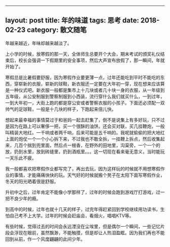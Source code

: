 
---
layout: post
title: 年的味道
tags: 思考
date: 2018-02-23
category: 散文随笔
---

年越来越近，年味却越来越淡了。

上小学的时候，放寒假的那一天，全体师生总要开个大会，期末考试的颁奖礼仪结束后，校长会强调一下假期里的安全事项，然后大声宣布放假了，那一瞬间，年就开始了。

寒假总是比暑假要舒服，因为寒假作业要更薄一点，过年还能吃到平时不能吃的东西，穿崭新的衣服，崭新的球鞋，新衣服还一定要在大年初一穿，现在想来应该算是一种仪式吧。新衣服一般都是集市上十几块或者几十块一身的衣服，从一年级到五年级，从公安制服到警察制服到小西装，流行穿什么我们就买什么，一到过年，一到大年初一，大街上跑的都是穿公安或者警察衣服的小孩子。下面还必须配一双帅气的足球鞋，一般是十几块的样子，下跑起来倍儿快。

想起来最幸福的事情莫过于和爸妈一起去赶集了，倒不是说集上有多好玩，只不过是因为在路上可以奢侈一把，买一个很酥的油饼。还会买对联，买几挂鞭炮，一般叫精装大地红。一千响或者两千响，后来可能是五千响的。我呢就偷偷的把大地红上面的炮仗一个一个小心拆下来，不过我也不敢全拆，一挂鞭上拆点，然后收集起来，几百个揣到兜里面，然后点一根香，在野外的田地里，沟渠旁，一个一个的放，扔到水里，放到砖缝里，扔到酒瓶里。。。这一切现在看来毫无意义，当时能玩一天乐此不疲。

我一般都喜欢把寒假作业都写完了，再出去玩，因为这样玩的时候就不用想寒假作业的事情，才能痛痛快快的玩。天气好的时候就搬个凳子在太阳下面写寒假作业，冬天的阳光晒着很是舒服。

升初中之后，过年肯定不能像小学那样了，过年的时候会跑到游戏厅打游戏，过一把不良少年的瘾。

到高中的时候，过年也就十几天的样子，过完年得赶紧回到学校继续用功读书，生怕自己考不上大学。过年的时候会赶庙会，看烟火，唱唱KTV等。

有些时候，觉得过去的时间会永远湮没在尘埃里，但是偶尔一个瞬间，一些记忆片段会浮现在眼前，虽然飘渺，不能触摸，但是却让人热泪盈眶。因为我们再也不能回到从前，作一个风度翩翩的此间少年。